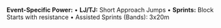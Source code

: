 **Event-Specific Power:**
• **LJ/TJ:** Short Approach Jumps
• **Sprints:** Block Starts with resistance
• Assisted Sprints (Bands): 3x20m
